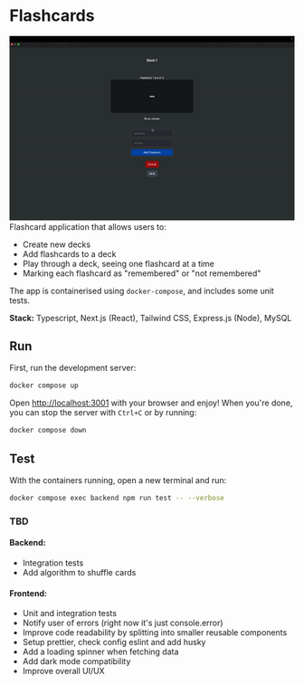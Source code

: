 # Flashcards

![ScreenRecording](./screenshots/ScreenRecording.gif)
Flashcard application that allows users to:

- Create new decks
- Add flashcards to a deck
- Play through a deck, seeing one flashcard at a time
- Marking each flashcard as "remembered" or "not remembered"

The app is containerised using `docker-compose`, and includes some unit tests.

**Stack:** Typescript, Next.js (React), Tailwind CSS, Express.js (Node), MySQL

## Run

First, run the development server:

```bash
docker compose up
```

Open [http://localhost:3001](http://localhost:3001) with your browser and enjoy!
When you're done, you can stop the server with `Ctrl+C` or by running:

```bash
docker compose down
```

## Test

With the containers running, open a new terminal and run:

```bash
docker compose exec backend npm run test -- --verbose
```

### TBD

#### Backend:

- Integration tests
- Add algorithm to shuffle cards

#### Frontend:

- Unit and integration tests
- Notify user of errors (right now it's just console.error)
- Improve code readability by splitting into smaller reusable components
- Setup prettier, check config eslint and add husky
- Add a loading spinner when fetching data
- Add dark mode compatibility
- Improve overall UI/UX


